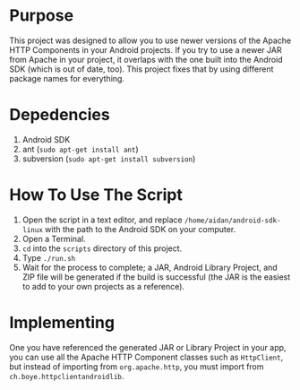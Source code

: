 Purpose
=============
This project was designed to allow you to use newer versions of the Apache HTTP Components in your Android projects. If you try to use a newer JAR from Apache in your project, it overlaps with the one built into the Android SDK (which is out of date, too). This project fixes that by using different package names for everything.

Depedencies
=============
1. Android SDK
2. ant (`sudo apt-get install ant`)
3. subversion (`sudo apt-get install subversion`)

How To Use The Script
=============
1. Open the script in a text editor, and replace `/home/aidan/android-sdk-linux` with the path to the Android SDK on your computer.
2. Open a Terminal.
3. `cd` into the `scripts` directory of this project.
4. Type `./run.sh`
5. Wait for the process to complete; a JAR, Android Library Project, and ZIP file will be generated if the build is successful (the JAR is the easiest to add to your own projects as a reference).

Implementing
=============
One you have referenced the generated JAR or Library Project in your app, you can use all the Apache HTTP Component classes such as `HttpClient`, but instead of importing from `org.apache.http`, you must import from `ch.boye.httpclientandroidlib`.

